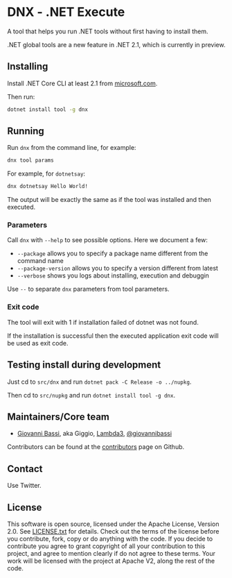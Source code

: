 # DNX - .NET Execute

A tool that helps you run .NET tools without first having to install them.

.NET global tools are a new feature in .NET 2.1, which is currently in preview.

## Installing


Install .NET Core CLI at least 2.1 from [microsoft.com](https://www.microsoft.com/net/download/all).

Then run:

```bash
dotnet install tool -g dnx
```

## Running

Run `dnx` from the command line, for example:

```bash
dnx tool params
```

For example, for `dotnetsay`:

```bash
dnx dotnetsay Hello World!
```

The output will be exactly the same as if the tool was installed and then executed.

### Parameters

Call `dnx` with `--help`  to see possible options. Here we document a few:

* `--package` allows you to specify a package name different from the command name
* `--package-version` allows you to specify a version different from latest
* `--verbose` shows you logs about installing, execution and debuggin

Use `--` to separate `dnx` parameters from tool parameters.

### Exit code

The tool will exit with 1 if installation failed of dotnet was not found.

If the installation is successful then the executed application exit code will be used as exit code.

## Testing install during development

Just cd to `src/dnx` and run `dotnet pack -C Release -o ../nupkg`.

Then cd to `src/nupkg` and run `dotnet install tool -g dnx`.

## Maintainers/Core team

* [Giovanni Bassi](http://blog.lambda3.com.br/L3/giovannibassi/), aka Giggio, [Lambda3](http://www.lambda3.com.br), [@giovannibassi](https://twitter.com/giovannibassi)

Contributors can be found at the [contributors](https://github.com/lambda3/dnx/graphs/contributors) page on Github.

## Contact

Use Twitter.

## License

This software is open source, licensed under the Apache License, Version 2.0.
See [LICENSE.txt](https://github.com/lambda3/dnx/blob/master/LICENSE.txt) for details.
Check out the terms of the license before you contribute, fork, copy or do anything
with the code. If you decide to contribute you agree to grant copyright of all your contribution to this project, and agree to
mention clearly if do not agree to these terms. Your work will be licensed with the project at Apache V2, along the rest of the code.
